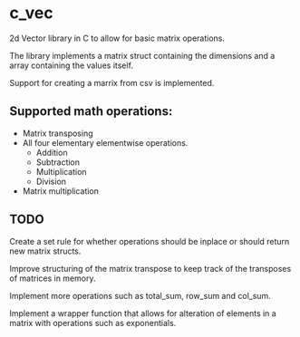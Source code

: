 # c_vec
2d Vector library in C to allow for basic matrix operations. 

The library implements a matrix struct containing the dimensions and a array containing the values itself. 

Support for creating a marrix from csv is implemented.


## Supported math operations:

* Matrix transposing
* All four elementary elementwise operations. 
	* Addition
	* Subtraction
	* Multiplication
	* Division
* Matrix multiplication


## TODO 


Create a set rule for whether operations should be inplace or should return new matrix structs.

Improve structuring of the matrix transpose to keep track of the transposes of matrices in memory.

Implement more operations such as total_sum, row_sum and col_sum.

Implement a wrapper function that allows for alteration of elements in a matrix with operations such as exponentials.